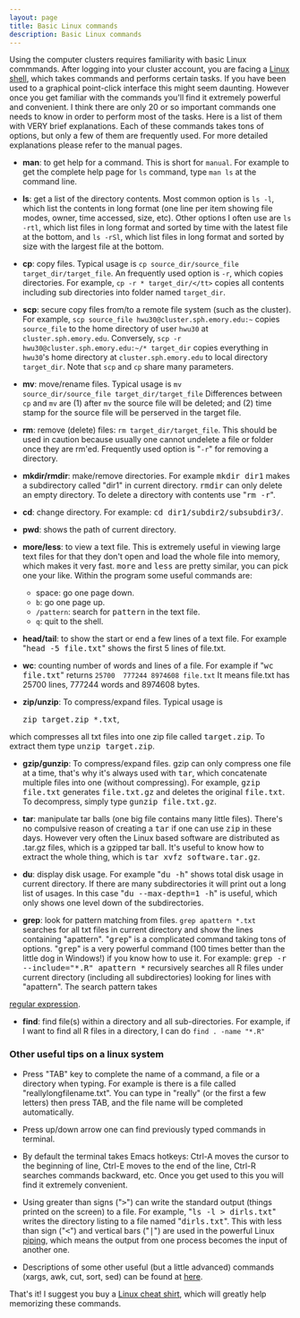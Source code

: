 ```yaml
---
layout: page
title: Basic Linux commands
description: Basic Linux commands
---
```


Using the computer clusters requires familiarity with basic Linux commmands. 
After logging into your cluster account, you are facing a 
<a href="http://en.wikipedia.org/wiki/Unix_shell">Linux shell</a>, 
which takes commands and performs certain tasks. 
If you have been used to a graphical point-click interface this might seem daunting.
However once you get familiar with the commands you'll find it
extremely powerful and convenient. I think there are only 
20 or so important commands one needs to know in order to perform
most of the tasks. Here is a list of them with VERY brief explanations.
Each of these commands takes tons of options, but only
a few of them are frequently used. For more detailed 
explanations please refer to the manual pages. 

- **man**: to get help for a command. This is short for `manual`.
For example to get the complete help page for `ls` command, type
`man ls` at the command line. 

- **ls**: get a list of the directory contents. Most common option is `ls -l`, which list the contents in long format 
(one line per item showing file modes, owner, time accessed, size, etc). 
Other options I often use are `ls -rtl`, which list files in 
long format and sorted by time 
with the latest file at the bottom, and `ls -rSl`, 
which list files in long format and sorted by size with the largest file at the bottom. 

- **cp**: copy files. Typical usage is 
`cp source_dir/source_file target_dir/target_file`.
An frequently used option is `-r`, which copies 
directories. For example, 
```cp -r * target_dir/</tt>``` copies all contents including 
sub directories into folder named `target_dir`.


- **scp**: secure copy files from/to a remote file system (such as the cluster).
For example, 
```scp source_file hwu30@cluster.sph.emory.edu:~```
copies `source_file` to the home directory of user `hwu30` at 
`cluster.sph.emory.edu`. Conversely, 
``scp -r hwu30@cluster.sph.emory.edu:~/* target_dir``
copies everything in `hwu30`'s home directory at 
`cluster.sph.emory.edu`
to local directory `target_dir`.
Note that `scp` and `cp` share many parameters.

- **mv**: move/rename files. 
Typical usage is 
<code>mv source_dir/source_file target_dir/target_file</code>
Differences between `cp` and `mv` are (1) after `mv` the source file will 
be deleted; and (2) time stamp for the source file will be perserved 
in the target file.

- **rm**: remove (delete) files: ``rm target_dir/target_file``.
This should be used in caution because usually one cannot undelete a file or folder
once they are rm'ed. Frequently used option is "`-r`" for removing a directory. 

- **mkdir/rmdir**: make/remove directories. For example 
<tt>mkdir dir1</tt> makes a subdirectory called "dir1" in current directory.
<tt>rmdir</tt> can only delete an empty directory. 
To delete a directory with contents use "<tt>rm -r</tt>".

- **cd**: change directory. For example: <tt>cd dir1/subdir2/subsubdir3/</tt>.

- **pwd**: shows the path of current directory.

- **more/less**: to view a text file. This is extremely useful in viewing
large text files for that they don't open and load the whole file into memory,
which makes it very fast. <tt>more</tt> and <tt>less</tt> are pretty similar, 
you can pick one your like. Within the program some useful commands are:
	- space: go one page down.
	- `b`: go one page up.
	- `/pattern`: search for <tt>pattern</tt> in the text file.
	- `q`: quit to the shell.
	

- **head/tail**: to show the start or end a few lines of a text file. 
For example "<tt>head -5 file.txt</tt>" shows the first 5 lines of file.txt.

- **wc**: counting number of words and lines of a file. 
For example if "<tt>wc file.txt</tt>" returns 
```25700  777244 8974608 file.txt```
It means file.txt has 25700 lines, 777244 words and 8974608 bytes.

- **zip/unzip**: To compress/expand files. 
Typical usage is 
<ul><tt>zip target.zip *.txt</tt>,</ul> 
which compresses all txt files into one zip file called <tt>target.zip</tt>.
To extract them type <tt>unzip target.zip</tt>.

- **gzip/gunzip**: To compress/expand files. 
gzip can only compress one file at a time, that's why 
it's always used with <tt>tar</tt>, which concatenate multiple files 
into one (without compressing). For example, 
<tt>gzip file.txt</tt> generates <tt>file.txt.gz</tt> and deletes 
the original <tt>file.txt</tt>. To decompress, simply
type <tt>gunzip file.txt.gz</tt>. 

- **tar**: manipulate tar balls (one big file contains many little files).
There's no compulsive reason of creating a <tt>tar</tt> if one can use <tt>zip</tt>
in these days. However very often the Linux based software are distributed as .tar.gz
files, which is a gzipped tar ball. It's useful to know how to extract the whole thing,
which is <tt>tar xvfz software.tar.gz</tt>. 

- **du**: display disk usage. For example 
"<tt>du -h</tt>" shows total disk usage in current directory. 
If there are many subdirectories it will print out a long list 
of usages. In this case "<tt>du --max-depth=1 -h</tt>"
is useful, which only shows one level down of the subdirectories.

- **grep**: look for pattern matching from files. 
``grep apattern *.txt`` searches for all txt files in current directory
and show the lines containing "apattern". 
"<tt>grep</tt>" is a complicated command taking tons of options. 
"<tt>grep</tt>" is a  very powerful command (100 times better than the little dog in Windows!)
if you know how to use it. For example:
<tt>grep -r --include="*.R" apattern *</tt> recursively searches all R files 
under current directory (including all subdirectories) looking for lines with "apattern". 
The search pattern takes 
<a href="http://en.wikipedia.org/wiki/Regular_expression">
regular expression</a>.

- **find**: find file(s) within a directory and all sub-directories. For example, if I want to find all R files in a directory, I can do
``
find . -name "*.R"
``


### Other useful tips on a linux system

- Press "TAB" key to complete the name of a command, a file or a directory when typing. 
For example is there is a file called "reallylongfilename.txt". You can type in "really"
(or the first a few letters) then press TAB, and the file name will be completed automatically.

- Press up/down arrow one can find previously typed commands in terminal.

- By default the terminal takes Emacs hotkeys: Ctrl-A moves the cursor  to the beginning of line, 
Ctrl-E moves to the end of the line, Ctrl-R searches commands backward, etc. Once you get used to
this you will find it extremely convenient. 

- Using greater than signs ("<tt>></tt>") can write the standard output 
(things printed on the screen) to a file. 
For example, "<tt>ls -l > dirls.txt</tt>" writes the directory listing to
a file named "<tt>dirls.txt</tt>".
This with less than sign ("<tt><</tt>") and vertical bars ("<tt>|</tt>")
are used in the powerful Linux 
<a href="http://en.wikipedia.org/wiki/Redirection_(computing)#Piping">piping</a>,
which means the output from one process becomes the input of another one. 

- Descriptions of some other useful (but a little advanced) commands 
(xargs, awk, cut, sort, sed) can be found at 
<a href="http://lh3lh3.users.sourceforge.net/biounix.shtml">here</a>.

That's it! I suggest you buy a 
<a href="http://www.thinkgeek.com/tshirts-apparel/xkcd/dabb/">
Linux cheat shirt</a>, which will greatly help memorizing these commands.

